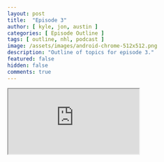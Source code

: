 ```yaml
---
layout: post
title:  "Episode 3"
author: [ kyle, jon, austin ]
categories: [ Episode Outline ]
tags: [ outline, nhl, podcast ]
image: /assets/images/android-chrome-512x512.png
description: "Outline of topics for episode 3."
featured: false
hidden: false
comments: true
---
```


<iframe src="https://docs.google.com/document/d/e/2PACX-1vQiJvt7yn7v0YD3JyssMLOStK1vnDs8_5FUb0auDfiG4DaUtXB-VsHqYN0cwG-NxUX5R7w2is7f5Xa-/pub?embedded=true"></iframe>
